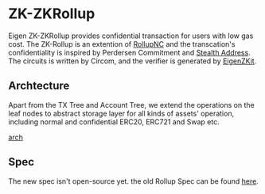 # ZK-ZKRollup

Eigen ZK-ZKRollup provides confidential transaction for users with low gas cost. The ZK-Rollup is an extention of [RollupNC](https://github.com/eigmax/RollupNC) and the transcation's confidentiality is inspired by Perdersen Commitment and [Stealth Address](https://www.investopedia.com/terms/s/stealth-address-cryptocurrency.asp).
The circuits is written by Circom, and the verifier is generated by [EigenZKit](https://github.com/ieigen/EigenZKit).

## Archtecture

Apart from the TX Tree and Account Tree, we extend the operations on the leaf nodes to abstract storage layer for all kinds of assets' operation, including normal and confidential ERC20, ERC721 and Swap etc.

[arch](./docs/arch.png)


## Spec
The new spec isn't open-source yet. the old Rollup Spec can be found [here](./docs/README.old.md).
